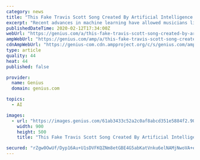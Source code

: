 ```yaml
---
category: news
title: "This Fake Travis Scott Song Created By Artificial Intelligence Sounds Almost Like The Real Thing"
excerpt: "Recent advances in machine learning have allowed musicians like Holly Herndon to use artificial intelligence programs while creating their music. As reported in Adweek, digital agency space150 recently pushed the technology to its limits by creating an entirely AI-generated song with lyrics and melodies modeled after Travis Scott’s music."
publishedDateTime: 2020-02-12T17:34:00Z
webUrl: "https://genius.com/a/this-fake-travis-scott-song-created-by-artificial-intelligence-sounds-almost-like-the-real-thing"
ampWebUrl: "https://genius.com/amp/a/this-fake-travis-scott-song-created-by-artificial-intelligence-sounds-almost-like-the-real-thing"
cdnAmpWebUrl: "https://genius-com.cdn.ampproject.org/c/s/genius.com/amp/a/this-fake-travis-scott-song-created-by-artificial-intelligence-sounds-almost-like-the-real-thing"
type: article
quality: 44
heat: 44
published: false

provider:
  name: Genius
  domain: genius.com

topics:
  - AI

images:
  - url: "https://images.genius.com/61ab3433c52a2c0af8abcd351e5884f2.900x500x1.jpg"
    width: 900
    height: 500
    title: "This Fake Travis Scott Song Created By Artificial Intelligence Sounds Almost Like The Real Thing"

secured: "rZgw0OwUf/Dyp16Au+U1sDVFKQZNm8etGBE4G5abKatVnku6elNAMjNwoVA+e6XNzbq+kKsT7PLdmk4t48QOcSSxAgPEzIyTOtDbkwj+ltgpGyKgHKtLjIEt6IVEWr9oKPpsh5NhFxnBprM8w8/lIC0z6Vl35/jgbYeRVoGr4I2Kwysf6cpSUIDztHAXmRAQKJduUs8SUpihmjBhXw4pcjkGItEmoOZmR9z81FLY4+G5Ap5AaTJEpZKXgLKINffMaoaA9x0zT9pToyahy2iLf9C5ceod+p8J+Z6ipiXZFAOr/QdTj1NFzxPmR3ENntEnJSR+LdoFoWVZ2jw2Rwbw2cV5QD7B9xuGBjr1bl30kbEbIOjbMSJVhFdREG1ZODmP9iG3MzzZq/Z7SotV/S9LlQ9CVc0PbEOeSMGKhfJs/UpqKNiWmagrlxxa7LR4HODf7AYWBiUzx7Kb13L2JDzt2P7C0nA4uLe2apVA2JNeewY=;or3cO2o/1albZns9fZjJpQ=="
---
```


